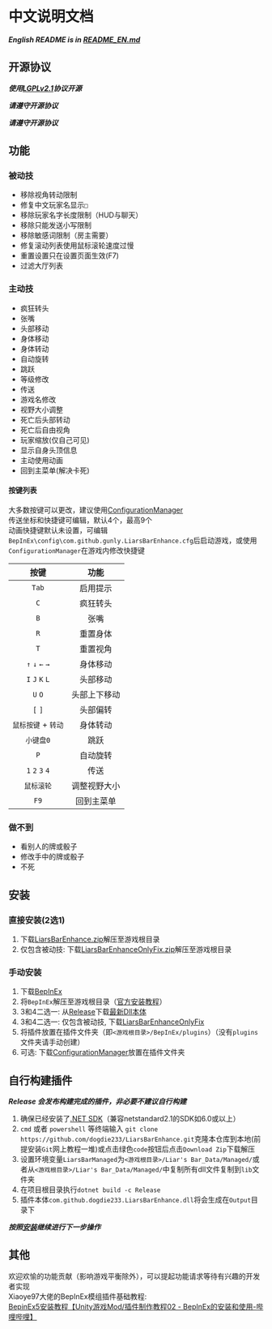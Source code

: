 ﻿# 中文说明文档

***English README is in [README_EN.md](README_en.md)***

## 开源协议

***使用[LGPLv2.1](LICENSE.txt)协议开源***

***请遵守开源协议***

***请遵守开源协议***

## 功能

### 被动技

- 移除视角转动限制
- 修复中文玩家名显示`□`
- 移除玩家名字长度限制（HUD与聊天）
- 移除只能发送小写限制
- 移除敏感词限制（房主需要）
- 修复滚动列表使用鼠标滚轮速度过慢
- 重置设置只在设置页面生效(F7)
- 过滤大厅列表

### 主动技

- 疯狂转头
- 张嘴
- 头部移动
- 身体移动
- 身体转动
- 自动旋转
- 跳跃
- 等级修改
- 传送
- 游戏名修改
- 视野大小调整
- 死亡后头部转动
- 死亡后自由视角
- 玩家缩放(仅自己可见)
- 显示自身头顶信息
- 主动使用动画
- 回到主菜单(解决卡死)

#### 按键列表
大多数按键可以更改，建议使用[ConfigurationManager](https://github.com/BepInEx/BepInEx.ConfigurationManager)  
传送坐标和快捷键可编辑，默认4个，最高9个  
动画快捷键默认未设置，可编辑`BepInEx\config\com.github.gunly.LiarsBarEnhance.cfg`后启动游戏，或使用`ConfigurationManager`在游戏内修改快捷键  

| 按键                | 功能         |
| :-----------------: | :----------: |
| `Tab`               | 启用提示     |
| `C`                 | 疯狂转头     |
| `B`                 | 张嘴         |
| `R`                 | 重置身体     |
| `T`                 | 重置视角     |
| `↑` `↓` `←` `→` | 身体移动     |
| `I` `J` `K` `L`     | 头部移动     |
| `U` `O`             | 头部上下移动 |
| `[` `]`             | 头部偏转     |
| `鼠标按键` + `转动` | 身体转动     |
| `小键盘0`           | 跳跃         |
| `P`                 | 自动旋转     |
| `1` `2` `3` `4`     | 传送         |
| `鼠标滚轮`          | 调整视野大小 |
| `F9`                | 回到主菜单   |

### 做不到

- 看别人的牌或骰子
- 修改手中的牌或骰子
- 不死

## 安装

### 直接安装(2选1)

1. 下载[LiarsBarEnhance.zip](https://github.com/gunly/LiarsBarEnhance/releases/download/1.2.0/LiarsBarEnhance.zip)解压至游戏根目录
2. 仅包含被动技: 下载[LiarsBarEnhanceOnlyFix.zip](https://github.com/gunly/LiarsBarEnhance/releases/download/1.2.0/LiarsBarEnhanceOnlyFix.zip)解压至游戏根目录

### 手动安装

1. 下载[BepInEx](https://github.com/BepInEx/BepInEx/releases/tag/v5.4.23.2)
2. 将`BepInEx`解压至游戏根目录（[官方安装教程](https://docs.bepinex.dev/articles/user_guide/installation/index.html)）
3. 3和4二选一: 从[Release](https://github.com/gunly/LiarsBarEnhance/releases)下载[最新Dll本体](https://github.com/gunly/LiarsBarEnhance/releases/download/1.2.0/com.github.gunly.LiarsBarEnhance.dll)
4. 3和4二选一: 仅包含被动技, 下载[LiarsBarEnhanceOnlyFix](https://github.com/gunly/LiarsBarEnhance/releases/download/1.2.0/com.github.gunly.LiarsBarEnhanceOnlyFix.dll)
5. 将插件放置在插件文件夹（即`<游戏根目录>/BepInEx/plugins`）（没有`plugins`文件夹请手动创建）
6. 可选: 下载[ConfigurationManager](https://github.com/Gunly/LiarsBarEnhance/releases/download/1.2.0/ConfigurationManager.dll)放置在插件文件夹

## 自行构建插件

***Release 会发布构建完成的插件，非必要不建议自行构建***

1. 确保已经安装了[.NET SDK](https://dotnet.microsoft.com/zh-cn/download)（兼容netstandard2.1的SDK如6.0或以上）  
2. `cmd` 或者 `powershell` 等终端输入 `git clone https://github.com/dogdie233/LiarsBarEnhance.git`克隆本仓库到本地(前提安装`Git`网上教程一堆)或点击绿色`code`按钮后点击`Download Zip`下载解压  
3. 设置环境变量`LiarsBarManaged`为`<游戏根目录>/Liar's Bar_Data/Managed/`或者从`<游戏根目录>/Liar's Bar_Data/Managed/`中复制所有dll文件复制到`lib`文件夹  
4. 在项目根目录执行`dotnet build -c Release`  
5. 插件本体`com.github.dogdie233.LiarsBarEnhance.dll`将会生成在`Output`目录下  

***按照[安装](#安装)继续进行下一步操作***  

## 其他

欢迎欢愉的功能贡献（影响游戏平衡除外），可以提起功能请求等待有兴趣的开发者实现  
Xiaoye97大佬的BepInEx模组插件基础教程:  
[BepinEx5安装教程【Unity游戏Mod/插件制作教程02 - BepInEx的安装和使用-哔哩哔哩】](https://www.bilibili.com/read/cv8997496/)
